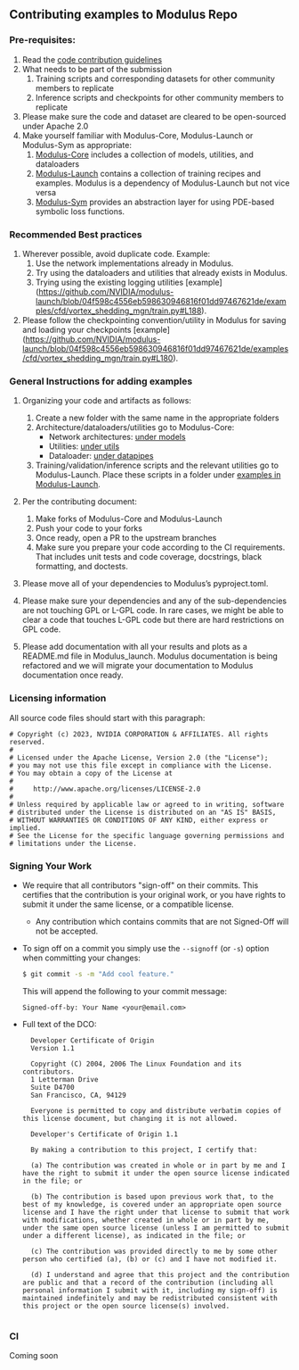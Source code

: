 ## Contributing examples to Modulus Repo

### Pre-requisites:
1. Read the [code contribution guidelines](https://github.com/NVIDIA/modulus/blob/main/CONTRIBUTING.md)
2. What needs to be part of the submission
    1. Training scripts and corresponding datasets for other community members to replicate
    2. Inference scripts and checkpoints for other community members to replicate
3. Please make sure the code and dataset are cleared to be open-sourced under Apache 2.0
4. Make yourself familiar with Modulus-Core, Modulus-Launch or Modulus-Sym as appropriate:
    1. [Modulus-Core](https://github.com/NVIDIA/modulus) includes a collection of models, utilities, and dataloaders
    2. [Modulus-Launch](https://github.com/NVIDIA/modulus-launch) contains a collection of training recipes and examples. Modulus is a dependency of Modulus-Launch but not vice versa 
    3. [Modulus-Sym](https://github.com/NVIDIA/modulus-sym) provides an abstraction layer for using PDE-based symbolic loss functions.

### Recommended Best practices 
1. Wherever possible, avoid  duplicate code. Example: 
    1. Use the network implementations already in Modulus.
    2. Try using the dataloaders and utilities that already exists in Modulus.
    3. Trying using the existing logging utilities [example] (https://github.com/NVIDIA/modulus-launch/blob/04f598c4556eb598630946816f01dd97467621de/examples/cfd/vortex_shedding_mgn/train.py#L188).
2. Please follow the checkpointing convention/utility in Modulus for saving and loading your checkpoints [example] (https://github.com/NVIDIA/modulus-launch/blob/04f598c4556eb598630946816f01dd97467621de/examples/cfd/vortex_shedding_mgn/train.py#L180).

### General Instructions for adding examples
1. Organizing your code and artifacts as follows:
    1. Create a new folder with the same name in the appropriate folders
    2. Architecture/dataloaders/utilities go to Modulus-Core:
        - Network architectures: [under models](https://github.com/NVIDIA/modulus/tree/main/modulus/models)
        - Utilities: [under utils](https://github.com/NVIDIA/modulus/tree/main/modulus/utils)
        - Dataloader: [under datapipes](https://github.com/NVIDIA/modulus/tree/main/modulus/datapipes)
    3. Training/validation/inference scripts and the relevant utilities go to Modulus-Launch. Place these scripts in a folder under [examples in Modulus-Launch](https://github.com/NVIDIA/modulus-launch/tree/main/examples).

2. Per the contributing document: 
    1. Make forks of Modulus-Core and Modulus-Launch
    2. Push your code to your forks
    3. Once ready, open a PR to the upstream branches
    4. Make sure you prepare your code according to the CI requirements. That includes unit tests and code coverage, docstrings, black formatting, and doctests.

3. Please move all of your dependencies to Modulus’s pyproject.toml.

4. Please make sure your dependencies and any of the sub-dependencies are not touching GPL or L-GPL code. In rare cases, we might be able to clear a code that touches L-GPL code but there are hard restrictions on GPL code.

5. Please add documentation with all your results and plots as a README.md file in Modulus_launch. Modulus documentation is being refactored and we will migrate your documentation to Modulus documentation once ready.

### Licensing information
All source code files should start with this paragraph:
```
# Copyright (c) 2023, NVIDIA CORPORATION & AFFILIATES. All rights reserved.
#
# Licensed under the Apache License, Version 2.0 (the "License");
# you may not use this file except in compliance with the License.
# You may obtain a copy of the License at
#
#     http://www.apache.org/licenses/LICENSE-2.0
#
# Unless required by applicable law or agreed to in writing, software
# distributed under the License is distributed on an "AS IS" BASIS,
# WITHOUT WARRANTIES OR CONDITIONS OF ANY KIND, either express or implied.
# See the License for the specific language governing permissions and
# limitations under the License.
```
### Signing Your Work

* We require that all contributors "sign-off" on their commits. This certifies that the contribution is your original work, or you have rights to submit it under the same license, or a compatible license.

  * Any contribution which contains commits that are not Signed-Off will not be accepted.

* To sign off on a commit you simply use the `--signoff` (or `-s`) option when committing your changes:
  ```bash
  $ git commit -s -m "Add cool feature."
  ```
  This will append the following to your commit message:
  ```
  Signed-off-by: Your Name <your@email.com>
  ```

* Full text of the DCO:

  ```
    Developer Certificate of Origin
    Version 1.1
    
    Copyright (C) 2004, 2006 The Linux Foundation and its contributors.
    1 Letterman Drive
    Suite D4700
    San Francisco, CA, 94129
    
    Everyone is permitted to copy and distribute verbatim copies of this license document, but changing it is not allowed.
  ```

  ```
    Developer's Certificate of Origin 1.1
    
    By making a contribution to this project, I certify that:
    
    (a) The contribution was created in whole or in part by me and I have the right to submit it under the open source license indicated in the file; or
    
    (b) The contribution is based upon previous work that, to the best of my knowledge, is covered under an appropriate open source license and I have the right under that license to submit that work with modifications, whether created in whole or in part by me, under the same open source license (unless I am permitted to submit under a different license), as indicated in the file; or
    
    (c) The contribution was provided directly to me by some other person who certified (a), (b) or (c) and I have not modified it.
    
    (d) I understand and agree that this project and the contribution are public and that a record of the contribution (including all personal information I submit with it, including my sign-off) is maintained indefinitely and may be redistributed consistent with this project or the open source license(s) involved.
    
### CI
Coming soon
